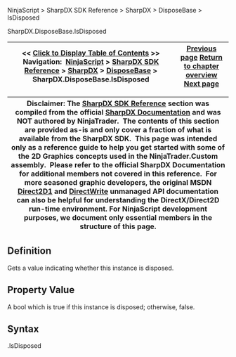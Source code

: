 ﻿
NinjaScript > SharpDX SDK Reference > SharpDX > DisposeBase > IsDisposed 

SharpDX.DisposeBase.IsDisposed

| << [Click to Display Table of Contents](sharpdx_disposebase_isdisposed.md) >> **Navigation:**     [NinjaScript](ninjascript-1.md) > [SharpDX SDK Reference](sharpdx_sdk_reference-1.md) > [SharpDX](sharpdx-1.md) > [DisposeBase](sharpdx_disposebase-1.md) > SharpDX.DisposeBase.IsDisposed | [Previous page](sharpdx_disposebase_dispose-1.md) [Return to chapter overview](sharpdx_disposebase-1.md) [Next page](sharpdx_matrix3x2-1.md) |
| --- | --- |

| Disclaimer: The [SharpDX SDK Reference](sharpdx_sdk_reference-1.md) section was compiled from the official [SharpDX Documentation](http://sharpdx.org/) and was NOT authored by NinjaTrader.  The contents of this section are provided as-is and only cover a fraction of what is available from the SharpDX SDK.  This page was intended only as a reference guide to help you get started with some of the 2D Graphics concepts used in the NinjaTrader.Custom assembly.  Please refer to the official SharpDX Documentation for additional members not covered in this reference.  For more seasoned graphic developers, the original MSDN [Direct2D1](https://msdn.microsoft.com/en-us/library/windows/desktop/dd370990.aspx) and [DirectWrite](https://msdn.microsoft.com/en-us/library/windows/desktop/dd368038.aspx) unmanaged API documentation can also be helpful for understanding the DirectX/Direct2D run-time environment. For NinjaScript development purposes, we document only essential members in the structure of this page. |
| --- |

## Definition
Gets a value indicating whether this instance is disposed.
 
## Property Value
A bool which is true if this instance is disposed; otherwise, false. 
 
## Syntax
<DisposeBaseObject>.IsDisposed 
